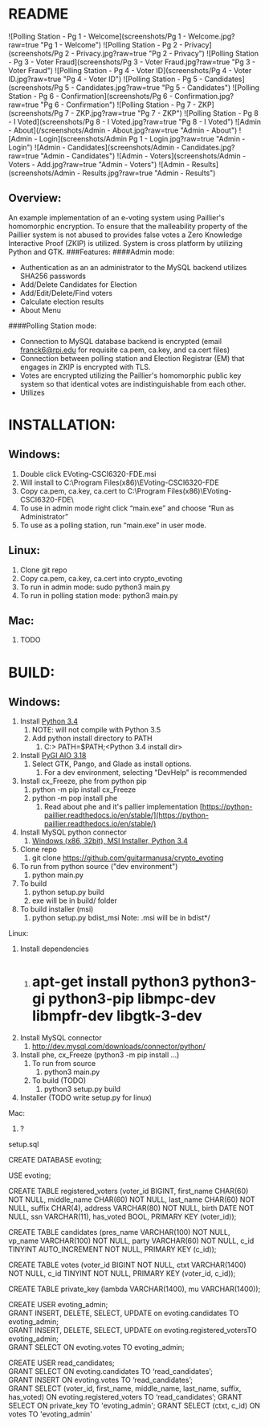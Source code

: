 README
======
![Polling Station - Pg 1 - Welcome](screenshots/Pg 1 - Welcome.jpg?raw=true "Pg 1 - Welcome")
![Polling Station - Pg 2 - Privacy](screenshots/Pg 2 - Privacy.jpg?raw=true "Pg 2 - Privacy")
![Polling Station - Pg 3 - Voter Fraud](screenshots/Pg 3 - Voter Fraud.jpg?raw=true "Pg 3 - Voter Fraud")
![Polling Station - Pg 4 - Voter ID](screenshots/Pg 4 - Voter ID.jpg?raw=true "Pg 4 - Voter ID")
![Polling Station - Pg 5 - Candidates](screenshots/Pg 5 - Candidates.jpg?raw=true "Pg 5 - Candidates")
![Polling Station - Pg 6 - Confirmation](screenshots/Pg 6 - Confirmation.jpg?raw=true "Pg 6 - Confirmation")
![Polling Station - Pg 7 - ZKP](screenshots/Pg 7 - ZKP.jpg?raw=true "Pg 7 - ZKP")
![Polling Station - Pg 8 - I Voted](screenshots/Pg 8 - I Voted.jpg?raw=true "Pg 8 - I Voted")
![Admin - About](/screenshots/Admin - About.jpg?raw=true "Admin - About")
![Admin - Login](screenshots/Admin Pg 1 - Login.jpg?raw=true "Admin - Login")
![Admin - Candidates](screenshots/Admin - Candidates.jpg?raw=true "Admin - Candidates")
![Admin - Voters](screenshots/Admin - Voters - Add.jpg?raw=true "Admin - Voters")
![Admin - Results](screenshots/Admin - Results.jpg?raw=true "Admin - Results")


Overview:
---------
An example implementation of an e-voting system using Paillier's homomorphic encryption.
To ensure that the malleability property of the Paillier system is not abused to provides
false votes a Zero Knowledge Interactive Proof (ZKIP) is utilized.  System is cross platform
by utilizing Python and GTK.
###Features:
####Admin mode:
- Authentication as an an administrator to the MySQL backend utilizes SHA256 passwords
- Add/Delete Candidates for Election
- Add/Edit/Delete/Find voters
- Calculate election results
- About Menu

####Polling Station mode:
- Connection to MySQL database backend is encrypted (email franck6@rpi.edu for requisite ca.pem, ca.key, and ca.cert files)
- Connection between polling station and Election Registrar (EM) that engages in ZKIP is encrypted with TLS.
- Votes are encrypted utilizing the Paillier's homomorphic public key system so that identical votes are indistinguishable from each other.
- Utilizes

INSTALLATION:
=============

Windows:
--------
1. Double click EVoting-CSCI6320-FDE.msi
2. Will install to C:\Program Files(x86)\EVoting-CSCI6320-FDE
3. Copy ca.pem, ca.key, ca.cert to C:\Program Files(x86)\EVoting-CSCI6320-FDE\
4. To use in admin mode right click “main.exe” and choose “Run as Administrator”
5. To use as a polling station, run “main.exe” in user mode.

Linux:
------
1. Clone git repo
2. Copy ca.pem, ca.key, ca.cert into crypto_evoting
3. To run in admin mode:
    sudo python3 main.py
4. To run in polling station mode:
    python3 main.py

Mac:
----
1. TODO


BUILD:
======
Windows:
--------
1. Install [Python 3.4](https://www.python.org/ftp/python/3.4.4/python-3.4.4.msi)
   1. NOTE: will not compile with Python 3.5
   2. Add python install directory to PATH
      1. C:> PATH=$PATH;<Python 3.4 install dir>
2. Install [PyGI AIO 3.18](https://sourceforge.net/projects/pygobjectwin32/files/latest/download)
   1. Select GTK, Pango, and Glade as install options.
      1. For a dev environment, selecting "DevHelp" is recommended
3. Install cx_Freeze, phe from python pip
   1. python -m pip install cx_Freeze
   2. python -m pop install phe
      1. Read about phe and it's pallier implementation [https://python-paillier.readthedocs.io/en/stable/](https://python-paillier.readthedocs.io/en/stable/)
4. Install MySQL python connector
   1. [Windows (x86, 32bit), MSI Installer, Python 3.4](https://dev.mysql.com/downloads/connector/python/2.1.html)
5. Clone repo
   1. git clone https://github.com/guitarmanusa/crypto_evoting
6. To run from python source ("dev environment")
   1. python main.py
7. To build
   1. python setup.py build
   2. exe will be in build/ folder
8. To build installer (msi)
   1. python setup.py bdist_msi
      Note: .msi will be in bdist*/

Linux:
1. Install dependencies
   1. # apt-get install python3 python3-gi python3-pip libmpc-dev libmpfr-dev libgtk-3-dev
2. Install MySQL connector
   1. http://dev.mysql.com/downloads/connector/python/
3. Install phe, cx_Freeze (python3 -m pip install ...)
   1. To run from source
      1. python3 main.py
   2. To build (TODO)
      1. python3 setup.py build
4. Installer (TODO write setup.py for linux)

Mac:
1. ?

setup.sql

CREATE DATABASE evoting;

USE evoting;

CREATE TABLE registered_voters (voter_id BIGINT, first_name CHAR(60) NOT NULL, middle_name CHAR(60) NOT NULL, last_name CHAR(60) NOT NULL, suffix CHAR(4), address VARCHAR(80) NOT NULL, birth DATE NOT NULL, ssn VARCHAR(11), has_voted BOOL, PRIMARY KEY (voter_id));

CREATE TABLE candidates (pres_name VARCHAR(100) NOT NULL, vp_name VARCHAR(100) NOT NULL, party VARCHAR(60) NOT NULL, c_id TINYINT AUTO_INCREMENT NOT NULL, PRIMARY KEY (c_id));

CREATE TABLE votes (voter_id BIGINT NOT NULL, ctxt VARCHAR(1400) NOT NULL, c_id TINYINT NOT NULL, PRIMARY KEY (voter_id, c_id));

CREATE TABLE private_key (lambda VARCHAR(1400), mu VARCHAR(1400));

CREATE USER evoting_admin;  
GRANT INSERT, DELETE, SELECT, UPDATE on evoting.candidates TO evoting_admin;  
GRANT INSERT, DELETE, SELECT, UPDATE on evoting.registered_votersTO evoting_admin;  
GRANT SELECT ON evoting.votes TO evoting_admin;

CREATE USER read_candidates;  
GRANT SELECT ON evoting.candidates TO ‘read_candidates’;  
GRANT INSERT ON evoting.votes TO ‘read_candidates’;  
GRANT SELECT (voter_id, first_name, middle_name, last_name, suffix, has_voted) ON evoting.registered_voters TO ‘read_candidates’;
GRANT SELECT ON private_key TO 'evoting_admin';
GRANT SELECT (ctxt, c_id) ON votes TO 'evoting_admin'
